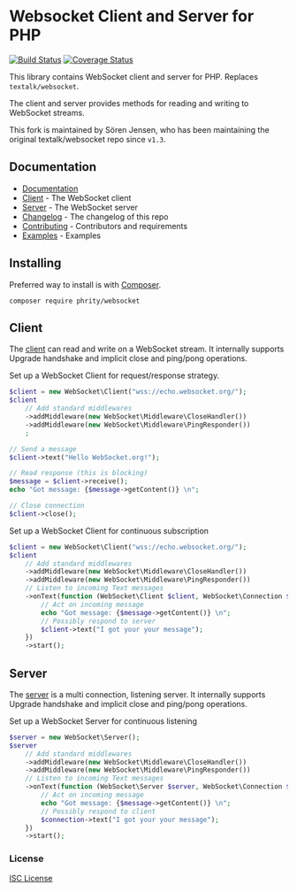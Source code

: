 # Websocket Client and Server for PHP

[![Build Status](https://github.com/sirn-se/websocket-php/actions/workflows/acceptance.yml/badge.svg)](https://github.com/sirn-se/websocket-php/actions)
[![Coverage Status](https://coveralls.io/repos/github/sirn-se/websocket-php/badge.svg?branch=v2.0-main)](https://coveralls.io/github/sirn-se/websocket-php)

This library contains WebSocket client and server for PHP.
Replaces `textalk/websocket`.

The client and server provides methods for reading and writing to WebSocket streams.

This fork is maintained by Sören Jensen, who has been maintaining the original textalk/websocket
repo since `v1.3`.

## Documentation

* [Documentation](docs/Index.md)
* [Client](docs/Client.md) - The WebSocket client
* [Server](docs/Server.md) - The WebSocket server
* [Changelog](docs/Changelog.md) - The changelog of this repo
* [Contributing](docs/Contributing.md) - Contributors and requirements
* [Examples](docs/Examples.md) - Examples

## Installing

Preferred way to install is with [Composer](https://getcomposer.org/).
```
composer require phrity/websocket
```

## Client

The [client](docs/Client.md) can read and write on a WebSocket stream.
It internally supports Upgrade handshake and implicit close and ping/pong operations.

Set up a WebSocket Client for request/response strategy.
```php
$client = new WebSocket\Client("wss://echo.websocket.org/");
$client
    // Add standard middlewares
    ->addMiddleware(new WebSocket\Middleware\CloseHandler())
    ->addMiddleware(new WebSocket\Middleware\PingResponder())
    ;

// Send a message
$client->text("Hello WebSocket.org!");

// Read response (this is blocking)
$message = $client->receive();
echo "Got message: {$message->getContent()} \n";

// Close connection
$client->close();
```

Set up a WebSocket Client for continuous subscription
```php
$client = new WebSocket\Client("wss://echo.websocket.org/");
$client
    // Add standard middlewares
    ->addMiddleware(new WebSocket\Middleware\CloseHandler())
    ->addMiddleware(new WebSocket\Middleware\PingResponder())
    // Listen to incoming Text messages
    ->onText(function (WebSocket\Client $client, WebSocket\Connection $connection, WebSocket\Message\Message $message) {
        // Act on incoming message
        echo "Got message: {$message->getContent()} \n";
        // Possibly respond to server
        $client->text("I got your your message");
    })
    ->start();
```


## Server

The [server](docs/Server.md) is a multi connection, listening server.
It internally supports Upgrade handshake and implicit close and ping/pong operations.

Set up a WebSocket Server for continuous listening
```php
$server = new WebSocket\Server();
$server
    // Add standard middlewares
    ->addMiddleware(new WebSocket\Middleware\CloseHandler())
    ->addMiddleware(new WebSocket\Middleware\PingResponder())
    // Listen to incoming Text messages
    ->onText(function (WebSocket\Server $server, WebSocket\Connection $connection, WebSocket\Message\Message $message) {
        // Act on incoming message
        echo "Got message: {$message->getContent()} \n";
        // Possibly respond to client
        $connection->text("I got your your message");
    })
    ->start();
```

### License

[ISC License](COPYING.md)

